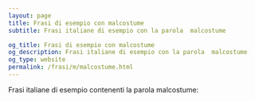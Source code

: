 ```yaml
---
layout: page
title: Frasi di esempio con malcostume 
subtitle: Frasi italiane di esempio con la parola  malcostume

og_title: Frasi di esempio con malcostume 
og_description: Frasi italiane di esempio con la parola  malcostume
og_type: website
permalink: /frasi/m/malcostume.html
---
```


Frasi italiane di esempio contenenti la parola malcostume:


